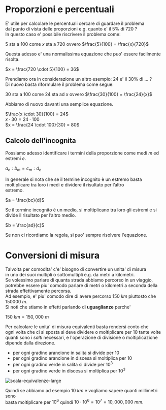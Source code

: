 
# Proporzioni e percentuali  

E' utile per calcolare le percentuali cercare di guardare il problema  
dal punto di vista delle proporzioni e.g. quanto e' il $5\%$ di $720$ ?  
In questo caso e' possibile riscrivere il problema come:  

$5$ sta a $100$ come $x$ sta a $720$ ovvero $\frac{5}{100} = \frac{x}{720}$  

Questa adesso e' una normalissima equazione che puo' essere facilmente risolta.  

$x = \frac{720 \cdot 5}{100} = 36$  

Prendiamo ora in considerazione un altro esempio: $24$ e' il $30\%$ di ... ?  
Di nuovo basta riformulare il problema come segue:

$30$ sta a $100$ come $24$ sta ad $x$ ovvero $\frac{30}{100} = \frac{24}{x}$  

Abbiamo di nuovo davanti una semplice equazione.  

$\frac{x \cdot 30}{100} = 24$  
$x \cdot 30 = 24 \cdot 100$  
$x = \frac{24 \cdot 100}{30} = 80$


## Calcolo dell'incognita  

Possiamo adesso identificare i termini della proporzione come medi $m$ ed estremi $e$.  

$a_e:b_m = c_m:d_e$

In generale si nota che se il termine incognito è un estremo basta  
moltiplicare tra loro i medi e dividere il risultato per l’altro  
estremo.  

$a = \frac{bc}{d}$

Se il termine incognito è un medio, si
moltiplicano tra loro gli estremi e si divide
il risultato per l’altro medio.  

$b = \frac{ad}{c}$

Se non ci ricordiamo la regola, si puo' sempre risolvere l'equazione.  

# Conversioni di misura  


Talvolta per comodita' c'e' bisogno di convertire un unita' di misura  
in uno dei suoi multipli o sottomultipli e.g. da metri a kilometri.  
Se volessimo parlare di quanta strada abbiamo percorso in un viaggio,  
potrebbe essere piu' comodo parlare di metri o kilometri a seconda della  
strada effettivamente percorsa.  
Ad esempio, e' piu' comodo dire di avere percorso $150\ km$ piuttosto che $150000\ m$.  
Si noti che stiamo in effetti parlando di **uguaglianze** perche'

$150\ km = 150,000\ m$  

Per calcolare le unita' di misura equivalenti basta rendersi conto che  
ogni volta che ci si sposta si deve dividere o moltiplicare per $10$ tante volte  
quanti sono i *salti* necessari, e l'operazione di divisione o moltiplicazione  
dipende dalla direzione.  

* per ogni gradino arancione in salita si divide per $10$
* per ogni gradino arancione in discesa si moltiplica per $10$
* per ogni gradino verde in salita si divide per $10^3$
* per ogni gradino verde in discesa si moltiplica per $10^3$

![scala-equivalenze-large](https://user-images.githubusercontent.com/7195133/202842375-da96ba12-a95a-4d3c-911f-c02f5b0cb3e0.jpg)  

Quindi se abbiamo ad esempio $10\ km$ e vogliamo sapere quanti millimetri sono  
basta moltiplicare per $10^6$  quindi $10 \cdot 10^6 = 10^7 = 10,000,000\ mm$.  